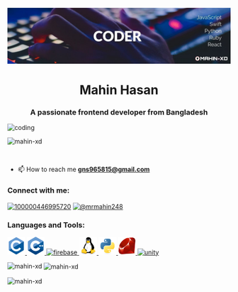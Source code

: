 ![logo](https://github.com/MAHIN-XD/MAHIN-XD/blob/main/banner.jpg)
<h1 align="center">Mahin Hasan</h1>
<h3 align="center">A passionate frontend developer from Bangladesh</h3>

<img aling="right" alt="coding" width="400" src="https://media.licdn.com/dms/image/C4E12AQHhfpP2slLoXw/article-cover_image-shrink_600_2000/0/1578791251071?e=2147483647&v=beta&t=z0mDGgtn6FZAR_FAWN0lu2QP80ugvAfOnWcJ3acz7Rk">

<p align="left"> <img src="https://komarev.com/ghpvc/?username=mahin-xd&label=Profile%20views&color=0e75b6&style=flat" alt="mahin-xd" /> </p>

<p align="left"> <a href="https://twitter.com/" target="blank"><img src="https://img.shields.io/twitter/follow/?logo=twitter&style=for-the-badge" alt="" /></a> </p>

- 📫 How to reach me **gns965815@gmail.com**

<h3 align="left">Connect with me:</h3>
<p align="left">
<a href="https://fb.com/100000446995720" target="blank"><img align="center" src="https://raw.githubusercontent.com/rahuldkjain/github-profile-readme-generator/master/src/images/icons/Social/facebook.svg" alt="100000446995720" height="30" width="40" /></a>
<a href="https://www.youtube.com/c/@mrmahin248" target="blank"><img align="center" src="https://raw.githubusercontent.com/rahuldkjain/github-profile-readme-generator/master/src/images/icons/Social/youtube.svg" alt="@mrmahin248" height="30" width="40" /></a>
</p>

<h3 align="left">Languages and Tools:</h3>
<p align="left"> <a href="https://www.cprogramming.com/" target="_blank" rel="noreferrer"> <img src="https://raw.githubusercontent.com/devicons/devicon/master/icons/c/c-original.svg" alt="c" width="40" height="40"/> </a> <a href="https://www.w3schools.com/cpp/" target="_blank" rel="noreferrer"> <img src="https://raw.githubusercontent.com/devicons/devicon/master/icons/cplusplus/cplusplus-original.svg" alt="cplusplus" width="40" height="40"/> </a> <a href="https://firebase.google.com/" target="_blank" rel="noreferrer"> <img src="https://www.vectorlogo.zone/logos/firebase/firebase-icon.svg" alt="firebase" width="40" height="40"/> </a> <a href="https://www.linux.org/" target="_blank" rel="noreferrer"> <img src="https://raw.githubusercontent.com/devicons/devicon/master/icons/linux/linux-original.svg" alt="linux" width="40" height="40"/> </a> <a href="https://www.python.org" target="_blank" rel="noreferrer"> <img src="https://raw.githubusercontent.com/devicons/devicon/master/icons/python/python-original.svg" alt="python" width="40" height="40"/> </a> <a href="https://www.ruby-lang.org/en/" target="_blank" rel="noreferrer"> <img src="https://raw.githubusercontent.com/devicons/devicon/master/icons/ruby/ruby-original.svg" alt="ruby" width="40" height="40"/> </a> <a href="https://unity.com/" target="_blank" rel="noreferrer"> <img src="https://www.vectorlogo.zone/logos/unity3d/unity3d-icon.svg" alt="unity" width="40" height="40"/> </a> </p>

<p><img align="left" src="https://github-readme-stats.vercel.app/api/top-langs?username=mahin-xd&show_icons=true&locale=en&layout=compact" alt="mahin-xd" /></p>

<p>&nbsp;<img align="center" src="https://github-readme-stats.vercel.app/api?username=mahin-xd&show_icons=true&locale=en" alt="mahin-xd" /></p>

<p><img align="center" src="https://github-readme-streak-stats.herokuapp.com/?user=mahin-xd&" alt="mahin-xd" /></p>
